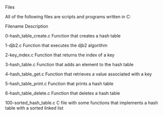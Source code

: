 
Files

All of the following files are scripts and programs written in C:

Filename	Description

0-hash_table_create.c	Function that creates a hash table

1-djb2.c	Function that executes the djb2 algorithm

2-key_index.c	Function that returns the index of a key

3-hash_table.c	Function that adds an element to the hash table

4-hash_table_get.c	Function that retrieves a value associated with a key

5-hash_table_print.c	Function that prints a hash table

6-hash_table_delete.c	Function that deletes a hash table

100-sorted_hash_table.c	C file with some functions that implements a hash table with a sorted linked list
